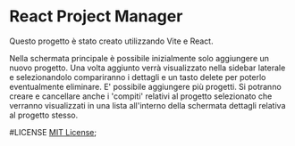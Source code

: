 # React Project Manager

Questo progetto è stato creato utilizzando Vite e React.

Nella schermata principale è possibile inizialmente solo aggiungere un nuovo progetto.
Una volta aggiunto verrà visualizzato nella sidebar laterale e selezionandolo compariranno i dettagli e un tasto delete per poterlo eventualmente eliminare.
E' possibile aggiungere più progetti.
Si potranno creare e cancellare anche i 'compiti' relativi al progetto selezionato che verranno visualizzati in una lista all'interno della schermata dettagli relativa al progetto stesso.


#LICENSE
[MIT License]('./MIT-LICENSE');